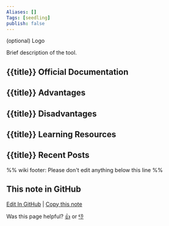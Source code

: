 ```yaml
---
Aliases: []
Tags: [seedling]
publish: false
---
```


(optional) Logo

Brief description of the tool.

## {{title}} Official Documentation

## {{title}} Advantages

## {{title}} Disadvantages

## {{title}} Learning Resources

## {{title}} Recent Posts

%% wiki footer: Please don't edit anything below this line %%

## This note in GitHub

<span class="git-footer">[Edit In GitHub](https://github.dev/data-engineering-community/data-engineering-wiki/blob/main/Tools/Data%20Analytics/{{title}}.md "git-hub-edit-note") | [Copy this note](https://raw.githubusercontent.com/data-engineering-community/data-engineering-wiki/main/Tools/Data%20Analytics/{{title}}.md "git-hub-copy-note")</span>

<span class="git-footer">Was this page helpful?
[👍](https://tally.so/r/mOaxjk?rating=Yes&url=https://dataengineering.wiki/Tools/Data%20Analytics/{{title}}) or [👎](https://tally.so/r/mOaxjk?rating=No&url=https://dataengineering.wiki/Tools/Data%20Analytics/{{title}})</span>
